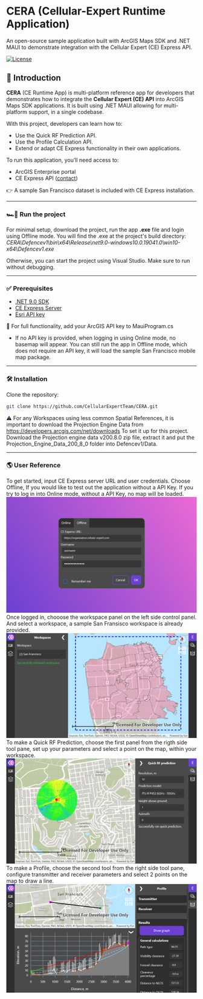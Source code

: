 # CERA (Cellular-Expert Runtime Application)

An open-source sample application built with ArcGIS Maps SDK and .NET MAUI to demonstrate integration with the Cellular Expert (CE) Express API.

[![License](https://img.shields.io/badge/license-MIT-blue.svg)](license.txt)

## 📖 Introduction

**CERA** (CE Runtime App) is multi-platform reference app for developers that demonstrates how to integrate the **Cellular Expert (CE) API** into ArcGIS Maps SDK applications. It is built using .NET MAUI allowing for multi-platform support, in a single codebase. 

With this project, developers can learn how to:
* Use the Quick RF Prediction API.
* Use the Profile Calculation API.
* Extend or adapt CE Express functionality in their own applications.


To run this application, you’ll need access to:
* ArcGIS Enterprise portal
* CE Express API ([contact](https://www.cellular-expert.com/#Contacts))

👉 A sample San Francisco dataset is included with CE Express installation.

---

### 🏎️💨 Run the project
For minimal setup, download the project, run the app <b>.exe</b> file and login using Offline mode. You will find the .exe at the project's build directory: <em>CERA\Defencev1\bin\x64\Release\net9.0-windows10.0.19041.0\win10-x64\Defencev1.exe</em>

Otherwise, you can start the project using Visual Studio. Make sure to run without debugging. 

---

### ✅ Prerequisites

- [.NET 9.0 SDK](https://dotnet.microsoft.com/en-us/download/dotnet/9.0)
- [CE Express Server](https://www.cellular-expert.com/#Products)
- [Esri API key](https://developers.arcgis.com/documentation/security-and-authentication/api-key-authentication/tutorials/create-an-api-key)

🔑 For full functionality, add your ArcGIS API key to MauiProgram.cs
* If no API key is provided, when logging in using Online mode, no basemap will appear. You can still run the app in Offline mode, which does not require an API key, it will load the sample San Francisco mobile map package.
---

### 🛠️ Installation

Clone the repository:

```bash
git clone https://github.com/CellularExpertTeam/CERA.git
```

⚠️ For any Workspaces using less common Spatial References, it is important to download the Projection Engine Data from https://developers.arcgis.com/net/downloads To set it up for this project. Download the Projection engine data v200.8.0 zip file, extract it and put the Projection_Engine_Data_200_8_0 folder into Defencev1/Data.

---

### 🌎 User Reference
To get started, input CE Express server URL and user credentials. Choose Offline, If you would like to test out the application without a API Key. If you try to log in into Online mode, without a API Key, no map will be loaded.
![Feature demo](Defencev1/Docs/Images/login-filled.png)
Once logged in, chooose the workspace panel on the left side control panel. And select a workspace, a sample San Fransisco workspace is already provided.
![Feature demo](Defencev1/Docs/Images/workspace-pane.png)
To make a Quick RF Prediction, choose the first panel from the rigth side tool pane, set up your parameters and select a point on the map, within your workspace.
![Feature demo](Defencev1/Docs/Images/quick-rf2.png)
To make a Profile, choose the second tool from the right side tool pane, configure transmitter and receiver parameters and select 2 points on the map to draw a line.
![Feature demo](Defencev1/Docs/Images/profile2.png)

